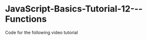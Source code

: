 JavaScript-Basics-Tutorial-12---Functions
=========================================

Code for the following video tutorial 
